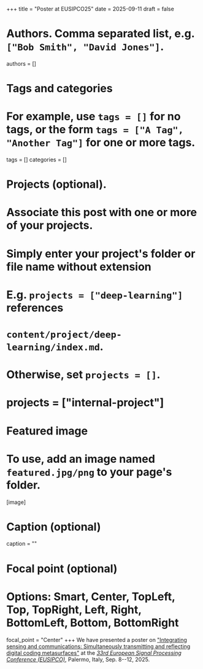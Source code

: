 +++
title = "Poster at EUSIPCO25"
date = 2025-09-11
draft = false

# Authors. Comma separated list, e.g. `["Bob Smith", "David Jones"]`.
authors = []

# Tags and categories
# For example, use `tags = []` for no tags, or the form `tags = ["A Tag", "Another Tag"]` for one or more tags.
tags = []
categories = []

# Projects (optional).
#   Associate this post with one or more of your projects.
#   Simply enter your project's folder or file name without extension
#   E.g. `projects = ["deep-learning"]` references
#   `content/project/deep-learning/index.md`.
#   Otherwise, set `projects = []`.
# projects = ["internal-project"]

# Featured image
# To use, add an image named `featured.jpg/png` to your page's folder.
[image]
  # Caption (optional)
  caption = ""

  # Focal point (optional)
  # Options: Smart, Center, TopLeft, Top, TopRight, Left, Right, BottomLeft, Bottom, BottomRight
  focal_point = "Center"
+++
We have presented a poster on ["Integrating sensing and communications: Simultaneously transmitting and reflecting digital coding metasurfaces"](/publication/verde-eusipco-2025/)
at the *[33rd European Signal Processing Conference (EUSIPCO)]*,
Palermo, Italy, Sep. 8--12, 2025.

[33rd European Signal Processing Conference (EUSIPCO)]: https://eusipco2025.org